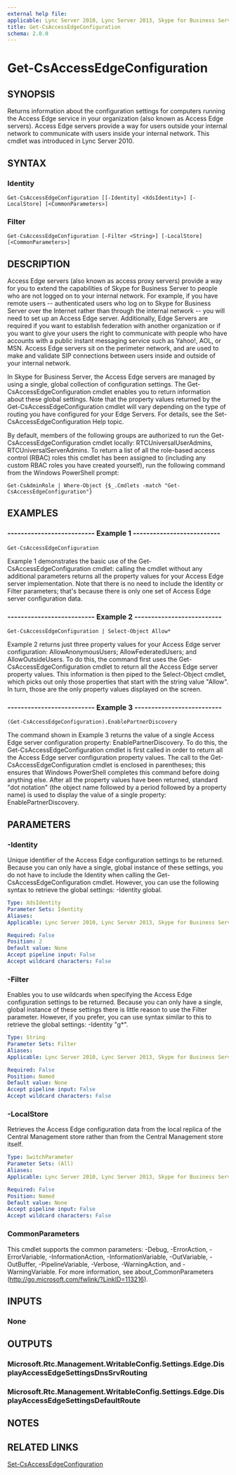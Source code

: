 ```yaml
---
external help file: 
applicable: Lync Server 2010, Lync Server 2013, Skype for Business Server 2015, Skype for Business Server 2019
title: Get-CsAccessEdgeConfiguration
schema: 2.0.0
---
```


# Get-CsAccessEdgeConfiguration

## SYNOPSIS
Returns information about the configuration settings for computers running the Access Edge service in your organization (also known as Access Edge servers).
Access Edge servers provide a way for users outside your internal network to communicate with users inside your internal network.
This cmdlet was introduced in Lync Server 2010.


## SYNTAX

### Identity
```
Get-CsAccessEdgeConfiguration [[-Identity] <XdsIdentity>] [-LocalStore] [<CommonParameters>]
```

### Filter
```
Get-CsAccessEdgeConfiguration [-Filter <String>] [-LocalStore] [<CommonParameters>]
```

## DESCRIPTION
Access Edge servers (also known as access proxy servers) provide a way for you to extend the capabilities of Skype for Business Server to people who are not logged on to your internal network.
For example, if you have remote users -- authenticated users who log on to Skype for Business Server over the Internet rather than through the internal network -- you will need to set up an Access Edge server.
Additionally, Edge Servers are required if you want to establish federation with another organization or if you want to give your users the right to communicate with people who have accounts with a public instant messaging service such as Yahoo!, AOL, or MSN.
Access Edge servers sit on the perimeter network, and are used to make and validate SIP connections between users inside and outside of your internal network.

In Skype for Business Server, the Access Edge servers are managed by using a single, global collection of configuration settings.
The Get-CsAccessEdgeConfiguration cmdlet enables you to return information about these global settings.
Note that the property values returned by the Get-CsAccessEdgeConfiguration cmdlet will vary depending on the type of routing you have configured for your Edge Servers.
For details, see the Set-CsAccessEdgeConfiguration Help topic.

By default, members of the following groups are authorized to run the Get-CsAccessEdgeConfiguration cmdlet locally: RTCUniversalUserAdmins, RTCUniversalServerAdmins.
To return a list of all the role-based access control (RBAC) roles this cmdlet has been assigned to (including any custom RBAC roles you have created yourself), run the following command from the Windows PowerShell prompt:

`Get-CsAdminRole | Where-Object {$_.Cmdlets -match "Get-CsAccessEdgeConfiguration"}`

## EXAMPLES

### -------------------------- Example 1 --------------------------
```
Get-CsAccessEdgeConfiguration
```

Example 1 demonstrates the basic use of the Get-CsAccessEdgeConfiguration cmdlet: calling the cmdlet without any additional parameters returns all the property values for your Access Edge server implementation.
Note that there is no need to include the Identity or Filter parameters; that's because there is only one set of Access Edge server configuration data.

### -------------------------- Example 2 --------------------------
```
Get-CsAccessEdgeConfiguration | Select-Object Allow*
```

Example 2 returns just three property values for your Access Edge server configuration: AllowAnonymousUsers; AllowFederatedUsers; and AllowOutsideUsers.
To do this, the command first uses the Get-CsAccessEdgeConfiguration cmdlet to return all the Access Edge server property values.
This information is then piped to the Select-Object cmdlet, which picks out only those properties that start with the string value "Allow".
In turn, those are the only property values displayed on the screen.

### -------------------------- Example 3 --------------------------
```
(Get-CsAccessEdgeConfiguration).EnablePartnerDiscovery
```

The command shown in Example 3 returns the value of a single Access Edge server configuration property: EnablePartnerDiscovery.
To do this, the Get-CsAccessEdgeConfiguration cmdlet is first called in order to return all the Access Edge server configuration property values.
The call to the Get-CsAccessEdgeConfiguration cmdlet is enclosed in parentheses; this ensures that Windows PowerShell completes this command before doing anything else.
After all the property values have been returned, standard "dot notation" (the object name followed by a period followed by a property name) is used to display the value of a single property: EnablePartnerDiscovery.


## PARAMETERS

### -Identity
Unique identifier of the Access Edge configuration settings to be returned.
Because you can only have a single, global instance of these settings, you do not have to include the Identity when calling the Get-CsAccessEdgeConfiguration cmdlet.
However, you can use the following syntax to retrieve the global settings: -Identity global.

```yaml
Type: XdsIdentity
Parameter Sets: Identity
Aliases: 
Applicable: Lync Server 2010, Lync Server 2013, Skype for Business Server 2015, Skype for Business Server 2019

Required: False
Position: 2
Default value: None
Accept pipeline input: False
Accept wildcard characters: False
```

### -Filter
Enables you to use wildcards when specifying the Access Edge configuration settings to be returned.
Because you can only have a single, global instance of these settings there is little reason to use the Filter parameter.
However, if you prefer, you can use syntax similar to this to retrieve the global settings: -Identity "g*".

```yaml
Type: String
Parameter Sets: Filter
Aliases: 
Applicable: Lync Server 2010, Lync Server 2013, Skype for Business Server 2015, Skype for Business Server 2019

Required: False
Position: Named
Default value: None
Accept pipeline input: False
Accept wildcard characters: False
```

### -LocalStore
Retrieves the Access Edge configuration data from the local replica of the Central Management store rather than from the Central Management store itself.

```yaml
Type: SwitchParameter
Parameter Sets: (All)
Aliases: 
Applicable: Lync Server 2010, Lync Server 2013, Skype for Business Server 2015, Skype for Business Server 2019

Required: False
Position: Named
Default value: None
Accept pipeline input: False
Accept wildcard characters: False
```

### CommonParameters
This cmdlet supports the common parameters: -Debug, -ErrorAction, -ErrorVariable, -InformationAction, -InformationVariable, -OutVariable, -OutBuffer, -PipelineVariable, -Verbose, -WarningAction, and -WarningVariable. For more information, see about_CommonParameters (http://go.microsoft.com/fwlink/?LinkID=113216).

## INPUTS

### None


## OUTPUTS

### Microsoft.Rtc.Management.WritableConfig.Settings.Edge.DisplayAccessEdgeSettingsDnsSrvRouting

### Microsoft.Rtc.Management.WritableConfig.Settings.Edge.DisplayAccessEdgeSettingsDefaultRoute


## NOTES


## RELATED LINKS

[Set-CsAccessEdgeConfiguration](Set-CsAccessEdgeConfiguration.md)

